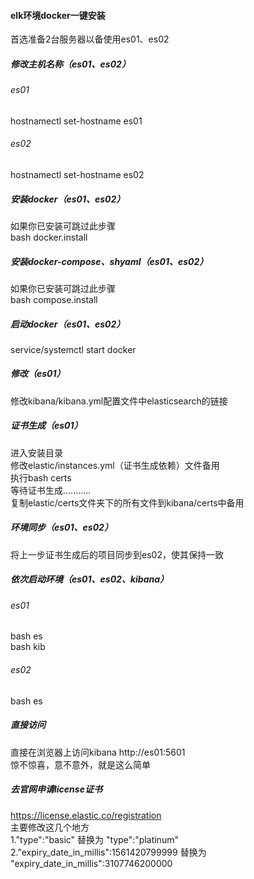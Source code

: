 #### elk环境docker一键安装  
首选准备2台服务器以备使用es01、es02 

##### 修改主机名称（es01、es02）  
###### es01
hostnamectl set-hostname es01  
###### es02
hostnamectl set-hostname es02  

##### 安装docker（es01、es02）  
如果你已安装可跳过此步骤  
bash docker.install  

##### 安装docker-compose、shyaml（es01、es02）  
如果你已安装可跳过此步骤  
bash compose.install  

##### 启动docker（es01、es02）    
service/systemctl start docker  

##### 修改（es01）    
修改kibana/kibana.yml配置文件中elasticsearch的链接  

##### 证书生成（es01）    
进入安装目录  
修改elastic/instances.yml（证书生成依赖）文件备用  
执行bash certs  
等待证书生成...........  
复制elastic/certs文件夹下的所有文件到kibana/certs中备用  

##### 环境同步（es01、es02）  
将上一步证书生成后的项目同步到es02，使其保持一致  

##### 依次启动环境（es01、es02、kibana）  
###### es01
bash es  
bash kib  
###### es02
bash es  


##### 直接访问  
直接在浏览器上访问kibana http://es01:5601  
惊不惊喜，意不意外，就是这么简单  

##### 去官网申请license证书  
https://license.elastic.co/registration  
主要修改这几个地方  
1."type":"basic" 替换为 "type":"platinum"  
2."expiry_date_in_millis":1561420799999 替换为 "expiry_date_in_millis":3107746200000  